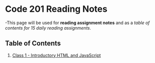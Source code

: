 # Code 201 Reading Notes

-This page will be used for **reading assignment notes** and as a *table of contents for 15 daily reading assignments*.

## Table of Contents
1.  [Class 1 - Introductory HTML and JavaScript](class-01.md)
